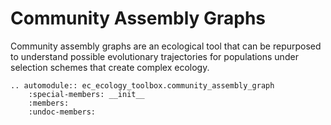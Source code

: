 # Community Assembly Graphs

Community assembly graphs are an ecological tool that can be repurposed to understand possible evolutionary trajectories for populations under selection schemes that create complex ecology.

```{eval-rst}
.. automodule:: ec_ecology_toolbox.community_assembly_graph
    :special-members: __init__
    :members:
    :undoc-members:
```